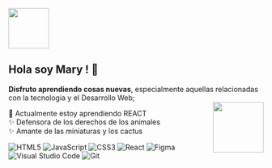 

<!--
**marya277/marya277** is a ✨ _special_ ✨ repository because its `README.md` (this file) appears on your GitHub profile.

Here are some ideas to get you started:

- �
- 🌱

- 👯 I’m looking to collaborate on ...
- 🤔 I’m looking for help with ...
- 💬 Ask me about ...
- 📫 How to reach me: ...
- 😄 Pronouns: ...
- ⚡ Fun fact: ...
-->
<a href="url"><img src="https://c.tenor.com/lUFliafCu_MAAAAC/hello.gif" align="center" height="80" width="80" ></a>
   
## **Hola soy Mary !** 👋
__Disfruto  aprendiendo cosas nuevas__, especialmente  aquellas relacionadas con  la  tecnologia y el Desarrollo Web;  
<a href="url"><img src="https://c.tenor.com/WCg45OATOCIAAAAd/cactus-animated.gif" align="right" height="100" width="100" ></a>
   
 
 🌱 Actualmente estoy aprendiendo REACT  
 ✨ Defensora de los derechos de los animales  
  ✨ Amante de las miniaturas y los cactus     
  
 








![HTML5](https://img.shields.io/badge/html5-%23E34F26.svg?style=for-the-badge&logo=html5&logoColor=white)  ![JavaScript](https://img.shields.io/badge/javascript-%23323330.svg?style=for-the-badge&logo=javascript&logoColor=%23F7DF1E)  ![CSS3](https://img.shields.io/badge/css3-%231572B6.svg?style=for-the-badge&logo=css3&logoColor=white) ![React](https://img.shields.io/badge/react-%2320232a.svg?style=for-the-badge&logo=react&logoColor=%2361DAFB) ![Figma](https://img.shields.io/badge/figma-%23F24E1E.svg?style=for-the-badge&logo=figma&logoColor=white) ![Visual Studio Code](https://img.shields.io/badge/Visual%20Studio%20Code-0078d7.svg?style=for-the-badge&logo=visual-studio-code&logoColor=white) ![Git](https://img.shields.io/badge/git-%23F05033.svg?style=for-the-badge&logo=git&logoColor=white)
  




 

